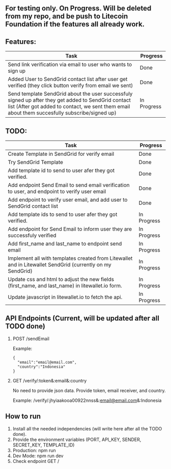 ## For testing only. On Progress. Will be deleted from my repo, and be push to Litecoin Foundation if the features all already work.
## Features:
| Task | Progress | 
|--------|--------|
| Send link verification via email to user who wants to sign up | Done | 
| Added User to SendGrid contact list after user get verified (they click button verify from email we sent) | Done | 
| Send template SendGrid about the user successfuly signed up after they get added to SendGrid contact list (After got added to contact, we sent them email about them succesfully subscribe/signed up) | In Progress | 

## TODO:
| Task | Progress | 
|--------|--------|
| Create Template in SendGrid for verify email | Done | 
| Try SendGrid Template | Done | 
| Add template id to send to user afer they got verified. | Done |
| Add endpoint Send Email to send email verification to user, and endpoint to verify user email | Done |
| Add endpoint to verify user email, and add user to SendGrid contact list | Done |
| Add template ids to send to user afer they got verified.| In Progress |
| Add endpoint for Send Email to inform user they are successfuly verified  | In Progress | 
| Add first_name and last_name to endpoint send email | In Progress | 
| Implement all with templates created from Litewallet and in Litewallet SendGrid (currently on my SendGrid) | In Progress |
| Update css and html to adjust the new fields (first_name, and last_name) in litewallet.io form. | In Progress |
| Update javascript in litewallet.io to fetch the api. | In Progress |

## API Endpoints (Current, will be updated after all TODO done)
1. POST /sendEmail
   
   Example:
   ```
   {
     "email":"email@email.com",
     "country":"Indonesia"
   }
   ```
3. GET /verify/:token&:email&:country
   
   No need to provide json data. Provide token, email receiver, and country.

   Example: /verify/:jhyiaakooa00922nnss&:email@email.com&:Indonesia

## How to run
1. Install all the needed independencies (will write here after all the TODO done).
2. Provide the environment variables (PORT, API_KEY, SENDER, SECRET_KEY, TEMPLATE_ID)
3. Production: npm run
4. Dev Mode: npm run dev
5. Check endpoint GET /

   
